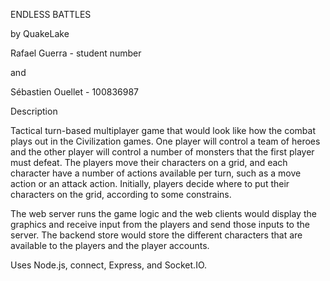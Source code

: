 ENDLESS BATTLES

by QuakeLake

Rafael Guerra - student number

and

Sébastien Ouellet - 100836987

Description

Tactical turn-based multiplayer game that would look like how the combat plays out in the Civilization games.
One player will control a team of heroes and the other player will control a number of monsters that the first player must defeat. The players move their characters on a grid, and each character have a number of actions available per turn, such as a move action or an attack action. Initially, players decide where to put their characters on the grid, according to some constrains.

The web server runs the game logic and the web clients would display the graphics and receive input from the players and send those inputs to the server. The backend store would store the different characters that are available to the players and the player accounts.

Uses Node.js, connect, Express, and Socket.IO.
